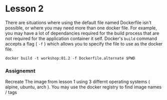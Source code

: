 Lesson 2
========

There are situations where using the default file named Dockerfile isn't possible, or where you may need more than one docker file.
For example, you may have a lot of dependancies required for the build process that are not required for the application container it self.
Docker's `build` command accepts a flag ( `-f` ) which allows you to specify the file to use as the docker file.

```
docker build -t workshop:01.2 -f Dockerfile.alternate $PWD
```

### Assignemnt

Recreate The image from lesson 1 using 3 differnt operating systems ( alpine, ubuntu, arch ). You may use the docker registry to find image names / tags
